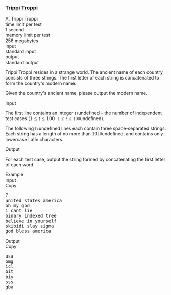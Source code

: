 <h3><a href="https://codeforces.com/contest/2094/problem/A" target="_blank" rel="noopener noreferrer">Trippi Troppi</a></h3>
<div class="header"><div class="title">A. Trippi Troppi</div><div class="time-limit"><div class="property-title">time limit per test</div>1 second</div><div class="memory-limit"><div class="property-title">memory limit per test</div>256 megabytes</div><div class="input-file input-standard"><div class="property-title">input</div>standard input</div><div class="output-file output-standard"><div class="property-title">output</div>standard output</div></div><div><p>Trippi Troppi resides in a strange world. The ancient name of each country consists of three strings. The first letter of each string is concatenated to form the country's modern name. </p><p>Given the country's ancient name, please output the modern name.</p></div><div class="input-specification"><div class="section-title">Input</div><p>The first line contains an integer <span class="MathJax_Preview" style="color: inherit;"></span><span class="MathJax" id="MathJax-Element-1-Frame" tabindex="0" data-mathml="<math xmlns=&quot;http://www.w3.org/1998/Math/MathML&quot;><mi>t</mi></math>" role="presentation" style="position: relative;"><nobr aria-hidden="true"><span class="math" id="MathJax-Span-1" style="width: 0.471em; display: inline-block;"><span style="display: inline-block; position: relative; width: 0.354em; height: 0px; font-size: 122%;"><span style="position: absolute; clip: rect(1.35em, 1000.3em, 2.345em, -999.997em); top: -2.163em; left: 0em;"><span class="mrow" id="MathJax-Span-2"><span class="mi" id="MathJax-Span-3" style="font-family: MathJax_Math-italic;">t</span></span><span style="display: inline-block; width: 0px; height: 2.169em;"></span></span></span><span style="display: inline-block; overflow: hidden; vertical-align: -0.068em; border-left: 0px solid; width: 0px; height: 0.932em;"></span></span></nobr><span class="MJX_Assistive_MathML" role="presentation"><math xmlns="http://www.w3.org/1998/Math/MathML"><mi>t</mi></math></span></span>undefined&nbsp;– the number of independent test cases (<span class="MathJax_Preview" style="color: inherit;"></span><span class="MathJax" id="MathJax-Element-2-Frame" tabindex="0" data-mathml="<math xmlns=&quot;http://www.w3.org/1998/Math/MathML&quot;><mn>1</mn><mo>&amp;#x2264;</mo><mi>t</mi><mo>&amp;#x2264;</mo><mn>100</mn></math>" role="presentation" style="position: relative;"><nobr aria-hidden="true"><span class="math" id="MathJax-Span-4" style="width: 6.209em; display: inline-block;"><span style="display: inline-block; position: relative; width: 5.097em; height: 0px; font-size: 122%;"><span style="position: absolute; clip: rect(1.35em, 1005.04em, 2.462em, -999.997em); top: -2.163em; left: 0em;"><span class="mrow" id="MathJax-Span-5"><span class="mn" id="MathJax-Span-6" style="font-family: MathJax_Main;">1</span><span class="mo" id="MathJax-Span-7" style="font-family: MathJax_Main; padding-left: 0.296em;">≤</span><span class="mi" id="MathJax-Span-8" style="font-family: MathJax_Math-italic; padding-left: 0.296em;">t</span><span class="mo" id="MathJax-Span-9" style="font-family: MathJax_Main; padding-left: 0.296em;">≤</span><span class="mn" id="MathJax-Span-10" style="font-family: MathJax_Main; padding-left: 0.296em;">100</span></span><span style="display: inline-block; width: 0px; height: 2.169em;"></span></span></span><span style="display: inline-block; overflow: hidden; vertical-align: -0.211em; border-left: 0px solid; width: 0px; height: 1.146em;"></span></span></nobr><span class="MJX_Assistive_MathML" role="presentation"><math xmlns="http://www.w3.org/1998/Math/MathML"><mn>1</mn><mo>≤</mo><mi>t</mi><mo>≤</mo><mn>100</mn></math></span></span>undefined).</p><p>The following <span class="MathJax_Preview" style="color: inherit;"></span><span class="MathJax" id="MathJax-Element-3-Frame" tabindex="0" data-mathml="<math xmlns=&quot;http://www.w3.org/1998/Math/MathML&quot;><mi>t</mi></math>" role="presentation" style="position: relative;"><nobr aria-hidden="true"><span class="math" id="MathJax-Span-11" style="width: 0.471em; display: inline-block;"><span style="display: inline-block; position: relative; width: 0.354em; height: 0px; font-size: 122%;"><span style="position: absolute; clip: rect(1.35em, 1000.3em, 2.345em, -999.997em); top: -2.163em; left: 0em;"><span class="mrow" id="MathJax-Span-12"><span class="mi" id="MathJax-Span-13" style="font-family: MathJax_Math-italic;">t</span></span><span style="display: inline-block; width: 0px; height: 2.169em;"></span></span></span><span style="display: inline-block; overflow: hidden; vertical-align: -0.068em; border-left: 0px solid; width: 0px; height: 0.932em;"></span></span></nobr><span class="MJX_Assistive_MathML" role="presentation"><math xmlns="http://www.w3.org/1998/Math/MathML"><mi>t</mi></math></span></span>undefined lines each contain three space-separated strings. Each string has a length of no more than <span class="MathJax_Preview" style="color: inherit;"></span><span class="MathJax" id="MathJax-Element-4-Frame" tabindex="0" data-mathml="<math xmlns=&quot;http://www.w3.org/1998/Math/MathML&quot;><mn>10</mn></math>" role="presentation" style="position: relative;"><nobr aria-hidden="true"><span class="math" id="MathJax-Span-14" style="width: 1.232em; display: inline-block;"><span style="display: inline-block; position: relative; width: 0.998em; height: 0px; font-size: 122%;"><span style="position: absolute; clip: rect(1.35em, 1000.94em, 2.345em, -999.997em); top: -2.163em; left: 0em;"><span class="mrow" id="MathJax-Span-15"><span class="mn" id="MathJax-Span-16" style="font-family: MathJax_Main;">10</span></span><span style="display: inline-block; width: 0px; height: 2.169em;"></span></span></span><span style="display: inline-block; overflow: hidden; vertical-align: -0.068em; border-left: 0px solid; width: 0px; height: 1.004em;"></span></span></nobr><span class="MJX_Assistive_MathML" role="presentation"><math xmlns="http://www.w3.org/1998/Math/MathML"><mn>10</mn></math></span></span>undefined, and contains only lowercase Latin characters.</p></div><div class="output-specification"><div class="section-title">Output</div><p>For each test case, output the string formed by concatenating the first letter of each word.</p></div><div class="sample-tests"><div class="section-title">Example</div><div class="sample-test"><div class="input"><div class="title">Input<div title="Copy" data-clipboard-target="#id009195998201707649" id="id003799022168697337" class="input-output-copier">Copy</div></div><pre id="id009195998201707649"><div class="test-example-line test-example-line-even test-example-line-0">7</div><div class="test-example-line test-example-line-odd test-example-line-1">united states america</div><div class="test-example-line test-example-line-even test-example-line-2">oh my god</div><div class="test-example-line test-example-line-odd test-example-line-3">i cant lie</div><div class="test-example-line test-example-line-even test-example-line-4">binary indexed tree</div><div class="test-example-line test-example-line-odd test-example-line-5">believe in yourself</div><div class="test-example-line test-example-line-even test-example-line-6">skibidi slay sigma</div><div class="test-example-line test-example-line-odd test-example-line-7">god bless america</div></pre></div><div class="output"><div class="title">Output<div title="Copy" data-clipboard-target="#id0007139153425910205" id="id00771275724498255" class="input-output-copier">Copy</div></div><pre id="id0007139153425910205">usa
omg
icl
bit
biy
sss
gba
</pre></div></div></div>